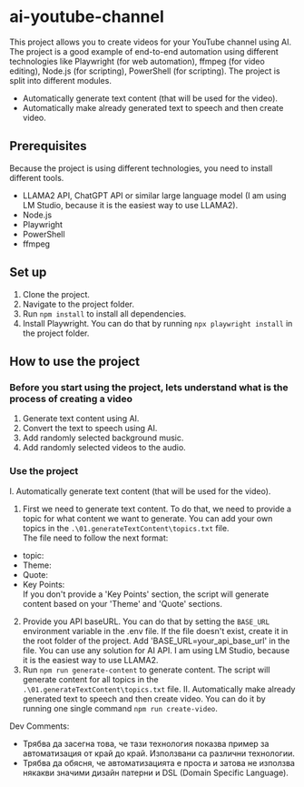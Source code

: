 # ai-youtube-channel
This project allows you to create videos for your YouTube channel using AI.  
The project is a good example of end-to-end automation using different technologies like Playwright (for web automation), ffmpeg (for video editing), Node.js (for scripting), PowerShell (for scripting).
The project is split into different modules.  
- Automatically generate text content (that will be used for the video).
- Automatically make already generated text to speech and then create video.

## Prerequisites
Because the project is using different technologies, you need to install different tools.
- LLAMA2 API, ChatGPT API or similar large language model (I am using LM Studio, because it is the easiest way to use LLAMA2).
- Node.js
- Playwright
- PowerShell
- ffmpeg

## Set up
1. Clone the project.
2. Navigate to the project folder.
3. Run `npm install` to install all dependencies.
4. Install Playwright. You can do that by running `npx playwright install` in the project folder.

## How to use the project
### Before you start using the project, lets understand what is the process of creating a video
1. Generate text content using AI.
2. Convert the text to speech using AI.
3. Add randomly selected background music.
4. Add randomly selected videos to the audio.
### Use the project
I. Automatically generate text content (that will be used for the video).  
1. First we need to generate text content. To do that, we need to provide a topic for what content we want to generate. You can add your own topics in the `.\01.generateTextContent\topics.txt` file.  
The file need to follow the next format:  
- topic:  
- Theme:  
- Quote:  
- Key Points:  
If you don't provide a 'Key Points' section, the script will generate content based on your 'Theme' and 'Quote' sections.
2. Provide you API baseURL. You can do that by setting the `BASE_URL` environment variable in the .env file. If the file doesn't exist, create it in the root folder of the project. Add 'BASE_URL=your_api_base_url' in the file. You can use any solution for AI API. I am using LM Studio, because it is the easiest way to use LLAMA2.
3. Run `npm run generate-content` to generate content. The script will generate content for all topics in the `.\01.generateTextContent\topics.txt` file.
II. Automatically make already generated text to speech and then create video.
You can do it by running one single command `npm run create-video`.



Dev Comments:
- Трябва да засегна това, че тази технология показва пример за автоматизация от край до край. Използвани са различни технологии.
- Трябва да обясня, че автоматизацията е проста и затова не използва някакви значими дизайн патерни и DSL (Domain Specific Language).

